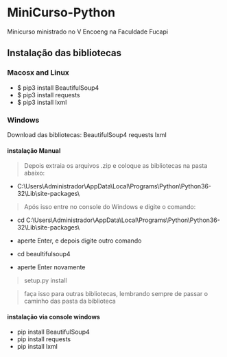 # MiniCurso-Python
Minicurso ministrado no V Encoeng na Faculdade Fucapi

## Instalação das bibliotecas

### Macosx and Linux
- $ pip3 install BeautifulSoup4
- $ pip3 install requests
- $ pip3 install lxml

### Windows
Download das bibliotecas:
BeautifulSoup4
requests
lxml

#### instalação Manual
> Depois extraia os arquivos .zip e coloque as bibliotecas na pasta abaixo:

- C:\Users\Administrador\AppData\Local\Programs\Python\Python36-32\Lib\site-packages\

> Após isso entre no console do Windows e digite o comando:

- cd C:\Users\Administrador\AppData\Local\Programs\Python\Python36-32\Lib\site-packages\

- aperte Enter, e depois digite outro comando

- cd beaultifulsoup4

- aperte Enter novamente

> setup.py install

> faça isso para outras bibliotecas, lembrando sempre de passar o caminho das pasta da biblioteca

#### instalação via console windows
- pip install BeautifulSoup4 
- pip install requests
- pip install lxml 






